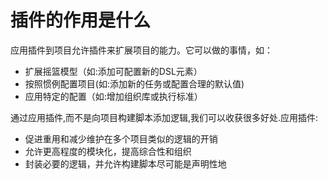 # 插件的作用是什么

应用插件到项目允许插件来扩展项目的能力。它可以做的事情，如：

* 扩展摇篮模型（如:添加可配置新的DSL元素）
* 按照惯例配置项目(如:添加新的任务或配置合理的默认值)
* 应用特定的配置（如:增加组织库或执行标准）

通过应用插件,而不是向项目构建脚本添加逻辑,我们可以收获很多好处.应用插件:

* 促进重用和减少维护在多个项目类似的逻辑的开销
* 允许更高程度的模块化，提高综合性和组织
* 封装必要的逻辑，并允许构建脚本尽可能是声明性地


